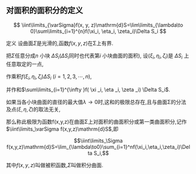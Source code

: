 ## 对面积的面积分的定义

$$
\iint\limits_{\varSigma}f(x, y, z)\mathrm{d}S=\lim\limits_{\lambda\to 0}\sum\limits_{i=1}^{n}f(\xi_i, \eta_i, \zeta_i)\Delta S_i
$$

定义
设曲面$\Sigma$是光滑的,函数$f(x,y,z)$在Σ上有界.

把$\Sigma$任意分成$n$ 小块 $\Delta S_i(\Delta S_i$同时也代表第$i$ 小块曲面的面积),
设($\xi_i,\eta_i,\zeta_i)$是 $\Delta S_i$ 上任意取定的一点,

作乘积$f( \xi _i, \eta _i, \zeta _i) \Delta S_i$ $( i= 1, 2, 3, \cdots , n)$,

并作和$\sum\limits_{i=1}^{\infty }f( \xi _i, \eta _i, \zeta _i) \Delta S_i$.

如果当各小块曲面的直径的最大值$\lambda \to 0$时,这和的极限总存在,且与曲面Σ的分法及点$(\xi,\eta,\zeta)$的取法无关,

那么称此极限为函数f(x,y,z)在曲面Σ上对面积的曲面积分或第一类曲面积分,记作$\iint\limits_\varSigma f(x,y,z)\mathrm{d}S$,即

$$\iint\limits_\Sigma f(x,y,z)\mathrm{d}S=\lim_{\lambda\to0}\sum_{i=1}^nf(\xi_i,\eta_i,\zeta_i)\Delta S_i,$$

其中$f(x,y,z)$叫做被积函数,$\Sigma$叫做积分曲面.
